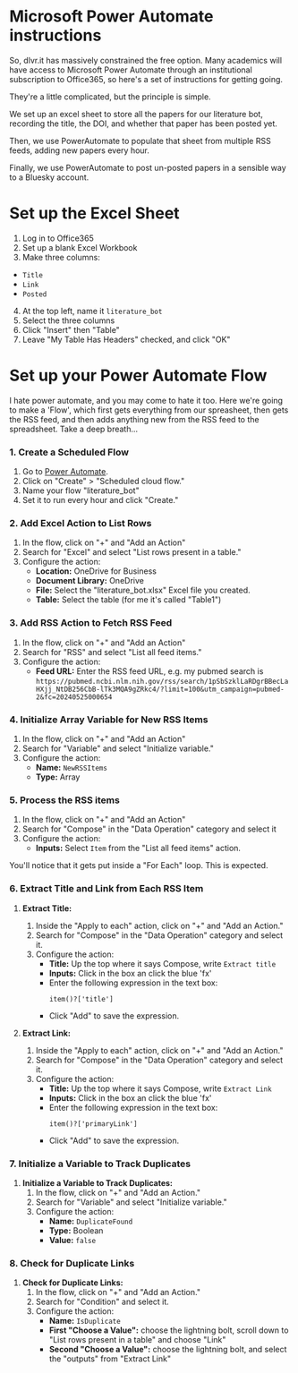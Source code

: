 # Microsoft Power Automate instructions

So, dlvr.it has massively constrained the free option. Many academics will have access to Microsoft Power Automate through an institutional subscription to Office365, so here's a set of instructions for getting going.

They're a little complicated, but the principle is simple. 

We set up an excel sheet to store all the papers for our literature bot, recording the title, the DOI, and whether that paper has been posted yet.

Then, we use PowerAutomate to populate that sheet from multiple RSS feeds, adding new papers every hour.

Finally, we use PowerAutomate to post un-posted papers in a sensible way to a Bluesky account.

# Set up the Excel Sheet

1. Log in to Office365
2. Set up a blank Excel Workbook
3. Make three columns:
  * `Title`
  * `Link`
  * `Posted`
4. At the top left, name it `literature_bot`
5. Select the three columns
6. Click "Insert" then "Table"
7. Leave "My Table Has Headers" checked, and click "OK"

# Set up your Power Automate Flow

I hate power automate, and you may come to hate it too. Here we're going to make a 'Flow', which first gets everything from our spreasheet, then gets the RSS feed, and then adds anything new from the RSS feed to the spreadsheet. Take a deep breath...

### 1. Create a Scheduled Flow
1. Go to [Power Automate](https://flow.microsoft.com).
2. Click on "Create" > "Scheduled cloud flow."
3. Name your flow "literature_bot"
4. Set it to run every hour and click "Create."

### 2. Add Excel Action to List Rows
1. In the flow, click on "+" and "Add an Action"
2. Search for "Excel" and select "List rows present in a table."
3. Configure the action:
   - **Location:** OneDrive for Business
   - **Document Library:** OneDrive
   - **File:** Select the "literature_bot.xlsx" Excel file you created.
   - **Table:** Select the table (for me it's called "Table1")

### 3. Add RSS Action to Fetch RSS Feed
1. In the flow, click on "+" and "Add an Action"
2. Search for "RSS" and select "List all feed items."
3. Configure the action:
   - **Feed URL:** Enter the RSS feed URL, e.g. my pubmed search is `https://pubmed.ncbi.nlm.nih.gov/rss/search/1pSbSzklLaRDgrBBecLaHXjj_NtDB256CbB-lTk3MQA9gZRkc4/?limit=100&utm_campaign=pubmed-2&fc=20240525000654`

### 4. Initialize Array Variable for New RSS Items
1. In the flow, click on "+" and "Add an Action"
2. Search for "Variable" and select "Initialize variable."
3. Configure the action:
   - **Name:** `NewRSSItems`
   - **Type:** Array

### 5. Process the RSS items
1. In the flow, click on "+" and "Add an Action"
2. Search for "Compose" in the "Data Operation" category and select it
3. Configure the action:
   - **Inputs:** Select `Item` from the "List all feed items" action.

You'll notice that it gets put inside a "For Each" loop. This is expected.

### 6. Extract Title and Link from Each RSS Item

1. **Extract Title:**
   1. Inside the "Apply to each" action, click on "+" and "Add an Action."
   2. Search for "Compose" in the "Data Operation" category and select it.
   3. Configure the action:
      - **Title:** Up the top where it says Compose, write `Extract title`
      - **Inputs:** Click in the box an click the blue 'fx'
      - Enter the following expression in the text box:
        ```plaintext
        item()?['title']
        ```
      - Click "Add" to save the expression.

2. **Extract Link:**
   1. Inside the "Apply to each" action, click on "+" and "Add an Action."
   2. Search for "Compose" in the "Data Operation" category and select it.
   3. Configure the action:
      - **Title:** Up the top where it says Compose, write `Extract Link`
      - **Inputs:** Click in the box an click the blue 'fx'
      - Enter the following expression in the text box:
        ```plaintext
        item()?['primaryLink']
        ```
      - Click "Add" to save the expression.

### 7. Initialize a Variable to Track Duplicates

1. **Initialize a Variable to Track Duplicates:**
   1. In the flow, click on "+" and "Add an Action."
   2. Search for "Variable" and select "Initialize variable."
   3. Configure the action:
      - **Name:** `DuplicateFound`
      - **Type:** Boolean
      - **Value:** `false`

### 8. Check for Duplicate Links

1. **Check for Duplicate Links:**
   1. In the flow, click on "+" and "Add an Action."
   2. Search for "Condition" and select it.
   3. Configure the action:
      - **Name:** `IsDuplicate`
      - **First "Choose a Value":** choose the lightning bolt, scroll down to "List rows present in a table" and choose "Link" 
      - **Second "Choose a Value":** choose the lightning bolt, and select the "outputs" from "Extract Link" 

